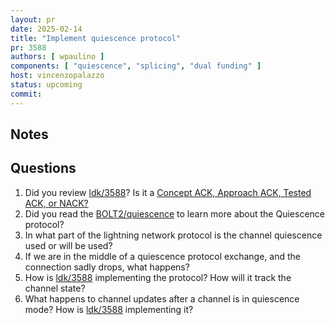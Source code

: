 ```yaml
---
layout: pr
date: 2025-02-14
title: "Implement quiescence protocol"
pr: 3588
authors: [ wpaulino ]
components: [ "quiescence", "splicing", "dual funding" ]
host: vincenzopalazzo
status: upcoming
commit:
---
```


## Notes

## Questions

1. Did you review [ldk/3588]? Is it a [Concept ACK, Approach ACK, Tested ACK, or NACK?](https://github.com/lightningdevkit/rust-lightning/blob/master/CONTRIBUTING.md#peer-review)
2. Did you read the [BOLT2/quiescence](https://github.com/lightning/bolts/blob/master/02-peer-protocol.md#channel-quiescence) to learn more about the Quiescence protocol?
3. In what part of the lightning network protocol is the channel quiescence used or will be used?
4. If we are in the middle of a quiescence protocol exchange, and the connection sadly drops, what happens?
5. How is [ldk/3588] implementing the protocol? How will it track the channel state?
6. What happens to channel updates after a channel is in quiescence mode? How is [ldk/3588] implementing it?

[ldk/3588]: https://github.com/lightningdevkit/rust-lightning/pull/3588
